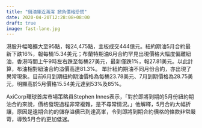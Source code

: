 ```yaml
---
title: "儲油庫近滿瀉 掀負價格恐慌"
date: 2020-04-20T12:28:08+08:00
draft: true
image: fast-lane.jpg
---
```


港股升幅略擴大至95點，報24,475點，主板成交444億元。紐約期油5月合約最新下跌16%，報每桶15.34美元；布蘭特期油6月合約罕見出現價格大幅度偏離紐油，香港時間上午9時左右跌至每桶27美元，最新僅跌1%，報27.81美元。以此計算，布油相對紐油合約溢價高達81.3%。
單計紐約期油不同月份合約，亦出現了異常現象。目前6月到期紐約期油價格為每桶23.78美元、7月到期價格為28.75美元，明顯高於5月價格15.54美元達到53%及85%。

AxiCorp環球首席市場策略員Stephen Innes表示，「對於即將到期的5月份紐約期油合約來說，價格發現過程非常複雜，是不尋常情況。」他解釋，5月合約大幅折讓，原因是遠期合約的儲存溢價已到達高峯，令到即將到期合約價格的條款非常嚴苛，導致5月合約更加低迷。

